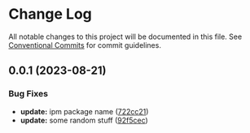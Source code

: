 # Change Log

All notable changes to this project will be documented in this file.
See [Conventional Commits](https://conventionalcommits.org) for commit guidelines.

## 0.0.1 (2023-08-21)

### Bug Fixes

-   **update:** ipm package name ([722cc21](https://github.com/InfinityBotList/node-sdk/commit/722cc2108e00c5e6a6576c6340874779b1722656))
-   **update:** some random stuff ([92f5cec](https://github.com/InfinityBotList/node-sdk/commit/92f5ceca74793757497e4f6a18c7f0c9cc5797f3))
